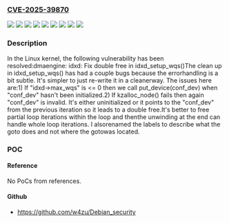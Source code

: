 ### [CVE-2025-39870](https://cve.mitre.org/cgi-bin/cvename.cgi?name=CVE-2025-39870)
![](https://img.shields.io/static/v1?label=Product&message=Linux&color=blue)
![](https://img.shields.io/static/v1?label=Version&message=&color=brightgreen)
![](https://img.shields.io/static/v1?label=Version&message=3fd2f4bc010cdfbc07dd21018dc65bd9370eb7a4%20&color=brightgreen)
![](https://img.shields.io/static/v1?label=Version&message=47846211998a9ffb0fcc08092eb95ac783d2b11a%20&color=brightgreen)
![](https://img.shields.io/static/v1?label=Version&message=5fcd392dae6d6aba7dc64ffdbb838ff191315da3%20&color=brightgreen)
![](https://img.shields.io/static/v1?label=Version&message=6.15%20&color=brightgreen)
![](https://img.shields.io/static/v1?label=Version&message=d584acdf54f409cb7eae1359ae6c12aaabedeed8%20&color=brightgreen)
![](https://img.shields.io/static/v1?label=Version&message=ed2c66000aa64c0d2621864831f0d04c820a1441%20&color=brightgreen)
![](https://img.shields.io/static/v1?label=Vulnerability&message=n%2Fa&color=blue)

### Description

In the Linux kernel, the following vulnerability has been resolved:dmaengine: idxd: Fix double free in idxd_setup_wqs()The clean up in idxd_setup_wqs() has had a couple bugs because the errorhandling is a bit subtle.  It's simpler to just re-write it in a cleanerway.  The issues here are:1) If "idxd->max_wqs" is <= 0 then we call put_device(conf_dev) when   "conf_dev" hasn't been initialized.2) If kzalloc_node() fails then again "conf_dev" is invalid.  It's   either uninitialized or it points to the "conf_dev" from the   previous iteration so it leads to a double free.It's better to free partial loop iterations within the loop and thenthe unwinding at the end can handle whole loop iterations.  I alsorenamed the labels to describe what the goto does and not where the gotowas located.

### POC

#### Reference
No PoCs from references.

#### Github
- https://github.com/w4zu/Debian_security

